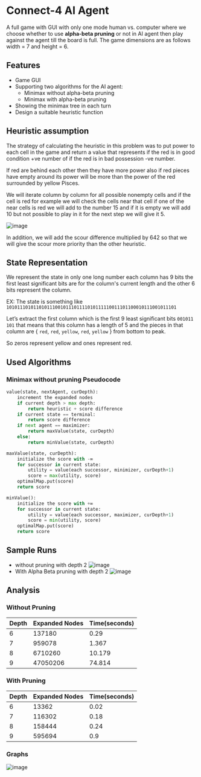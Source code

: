 # Connect-4 AI Agent
A full game with GUI with only one mode
human vs. computer where we choose whether to use **alpha-beta pruning**
or not in AI agent then play against the agent till the board is full. The
game dimensions are as follows width = 7 and height = 6.

## Features 
- Game GUI
- Supporting two algorithms for the AI agent:
  - Minimax without alpha-beta pruning
  - Minimax with alpha-beta pruning
- Showing the minimax tree in each turn
- Design a suitable heuristic function

## Heuristic assumption
The strategy of calculating the heuristic in this problem was to put power to
each cell in the game and return a value that represents if the red is in good
condition +ve number of if the red is in bad possession -ve number.

If red are behind each other then they have more power also if red pieces have
empty around its power will be more than the power of the red surrounded by
yellow Pisces.

We will iterate column by column for all possible nonempty cells and if the cell
is red for example we will check the cells near that cell if one of the near cells is
red we will add to the number 15 and if it is empty we will add 10 but not
possible to play in it for the next step we will give it 5.

![image](https://github.com/AI-Labs-CSE/Smart-Connect-4/assets/73740339/933aeeaf-cb40-4260-bf10-ec8c9662e695)

In addition, we will add the scour difference multiplied by 642 so that we will
give the scour more priority than the other heuristic.

## State Representation
We represent the state in only one long number each column has 9 bits the first least
significant bits are for the column's current length and the other 6 bits represent the column.

EX: The state is something like
``101011101011010111001011101111010111110011101100010111001011101``

Let’s extract the first column which is the first 9 least significant bits ``001011 101``
that means that this column has a length of 5 and the pieces in that column are
{ ``red``, ``red``, ``yellow``, ``red``, ``yellow`` } from bottom to peak.

So zeros represent yellow and ones represent red.

## Used Algorithms
### Minimax without pruning Pseudocode
```python
value(state, nextAgent, curDepth):
    increment the expanded nodes
    if current depth > max depth:
        return heuristic + score difference
    if current state == terminal:
        return score difference
    if next agent == maximizer:
        return maxValue(state, curDepth)
    else:
        return minValue(state, curDepth)
```
```python
maxValue(state, curDepth):
    initialize the score with -∞
    for successor in current state:
        utility = value(each successor, minimizer, curDepth+1)
        score = max(utility, score)
    optimalMap.put(score)
    return score
```
```python
minValue():
    initialize the score with +∞
    for successor in current state:
        utility = value(each successor, maximizer, curDepth+1)
        score = min(utility, score)
    optimalMap.put(score)
    return score
```
## Sample Runs
- without pruning with depth 2 ![image](https://github.com/AI-Labs-CSE/Smart-Connect-4/assets/73740339/7a85ace8-9813-4168-b12a-b49699f53be8)
- With Alpha Beta pruning with depth 2 ![image](https://github.com/AI-Labs-CSE/Smart-Connect-4/assets/73740339/cac17d46-e2a6-4c06-9147-ce4a2ff9a9aa)

## Analysis
### Without Pruning
Depth | Expanded Nodes | Time(seconds) |
--- | --- | --- |
6 | 137180 | 0.29 |
7 | 959078 | 1.367 |
8 | 6710260 | 10.179 |
9 | 47050206 | 74.814 |

### With Pruning
Depth | Expanded Nodes | Time(seconds) |
--- | --- | --- |
6 | 13362 | 0.02 |
7 | 116302 | 0.18 |
8 | 158444 | 0.24 |
9 | 595694 | 0.9 |

### Graphs
![image](https://github.com/AI-Labs-CSE/Smart-Connect-4/assets/73740339/8e34aaa7-8ef1-4065-ba5c-de0c9b2d796e)
